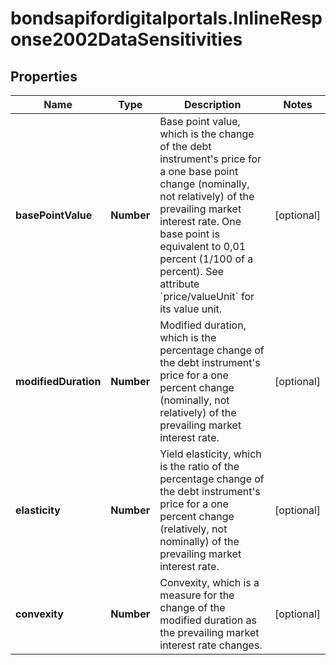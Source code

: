 # bondsapifordigitalportals.InlineResponse2002DataSensitivities

## Properties

Name | Type | Description | Notes
------------ | ------------- | ------------- | -------------
**basePointValue** | **Number** | Base point value, which is the change of the debt instrument&#39;s price for a one base point change (nominally, not relatively) of the prevailing market interest rate. One base point is equivalent to 0,01 percent (1/100 of a percent). See attribute &#x60;price/valueUnit&#x60; for its value unit. | [optional] 
**modifiedDuration** | **Number** | Modified duration, which is the percentage change of the debt instrument&#39;s price for a one percent change (nominally, not relatively) of the prevailing market interest rate. | [optional] 
**elasticity** | **Number** | Yield elasticity, which is the ratio of the percentage change of the debt instrument&#39;s price for a one percent change (relatively, not nominally) of the prevailing market interest rate. | [optional] 
**convexity** | **Number** | Convexity, which is a measure for the change of the modified duration as the prevailing market interest rate changes. | [optional] 


